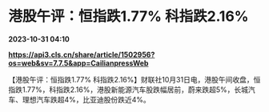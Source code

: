 # 港股午评：恒指跌1.77% 科指跌2.16%

**2023-10-31 04:10**

**https://api3.cls.cn/share/article/1502956?os=web&sv=7.7.5&app=CailianpressWeb**

【港股午评：恒指跌1.77% 科指跌2.16%】财联社10月31日电，港股午间收盘，恒指跌1.77%，科指跌2.16%，港股新能源汽车股跌幅居前，蔚来跌超5%，长城汽车、理想汽车跌超4%，比亚迪股份跌近4%。